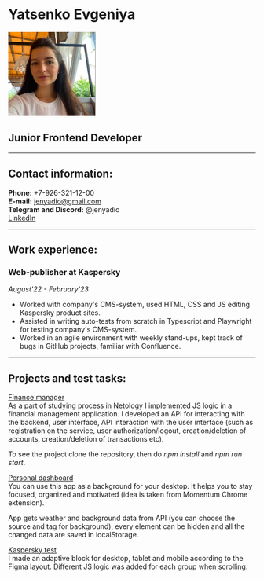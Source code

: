 # **Yatsenko Evgeniya** 
![photo Yatsenko](/img/Yatsenko.png)
## **Junior Frontend Developer**
*****
## **Contact information:**

**Phone:** +7-926-321-12-00  
**E-mail:** jenyadio@gmail.com  
**Telegram and Discord:** @jenyadio  
[LinkedIn](https://www.linkedin.com/in/evgeniya-yatsenko-839731a2/)
***
## **Work experience**:
### Web-publisher at Kaspersky
_August'22 - February'23_  
* Worked with company's CMS-system, used HTML, CSS and JS editing Kaspersky product sites.
* Assisted in writing auto-tests from scratch in Typescript and Playwright for testing company's CMS-system.
* Worked in an agile environment with weekly stand-ups, kept track of bugs in GitHub projects, familiar with Confluence.  
****
## **Projects and test tasks**:

[Finance manager](https://github.com/Jenyadio/bhj-diploma)  
As a part of studying process in Netology I implemented JS logic in a financial management application. I developed an API for interacting with the backend, user interface, API interaction with the user interface (such as registration on the service, user authorization/logout, creation/deletion of accounts, creation/deletion of transactions etc).

To see the project clone the repository, then do _npm install_ and _npm run start_.

[Personal dashboard](https://jenyadio-momentum.netlify.app/)  
You can use this app as a background for your desktop. It helps you to stay focused, organized and motivated (idea is taken from Momentum Chrome extension).

App gets weather and background data from API (you can choose the source and tag for background), every element can be hidden and all the changed data are saved in localStorage. 

[Kaspersky test](https://github.com/Jenyadio/Kaspersky-test)  
I made an adaptive block for desktop, tablet and mobile according to the Figma layout. Different JS logic was added for each group when scrolling.


